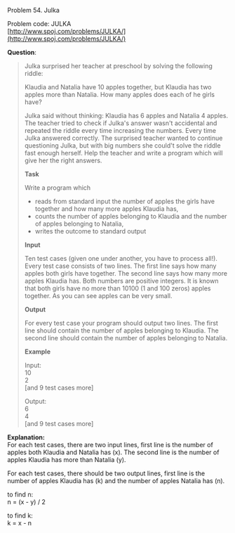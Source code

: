 Problem 54. Julka

Problem code: JULKA<br>
[http://www.spoj.com/problems/JULKA/](http://www.spoj.com/problems/JULKA/)

**Question**:
> Julka surprised her teacher at preschool by solving the following riddle:
> 
> Klaudia and Natalia have 10 apples together, but Klaudia has two apples more than Natalia. How many apples does each of he girls have?
> 
> Julka said without thinking: Klaudia has 6 apples and Natalia 4 apples. The teacher tried to check if Julka's answer wasn't accidental and repeated the riddle every time increasing the numbers. Every time Julka answered correctly. The surprised teacher wanted to continue questioning Julka, but with big numbers she could't solve the riddle fast enough herself. Help the teacher and write a program which will give her the right answers.
> 
> **Task**
> 
> Write a program which
> 
> - reads from standard input the number of apples the girls have together and how many more apples Klaudia has,
> - counts the number of apples belonging to Klaudia and the number of apples belonging to Natalia,
> - writes the outcome to standard output
> 
> **Input**
> 
> Ten test cases (given one under another, you have to process all!). Every test case consists of two lines. The first line says how many apples both girls have together. The second line says how many more apples Klaudia has. Both numbers are positive integers. It is known that both girls have no more than 10100 (1 and 100 zeros) apples together. As you can see apples can be very small.
> 
> **Output**
> 
> For every test case your program should output two lines. The first line should contain the number of apples belonging to Klaudia. The second line should contain the number of apples belonging to Natalia.
> 
> **Example**
> 
> Input:<br>
> 10<br>
> 2<br>
> [and 9 test cases more]<br>
> 
> Output:<br>
> 6<br>
> 4<br>
> [and 9 test cases more]<br>

**Explanation:**<br>
For each test cases, there are two input lines, first line is the number of apples both Klaudia and Natalia has (x). The second line is the number of apples Klaudia has more than Natalia (y).

For each test cases, there should be two output lines, first line is the number of apples Klaudia has (k) and the number of apples Natalia has (n).

to find n:<br>
n = (x - y) / 2

to find k:<br>
k = x - n
